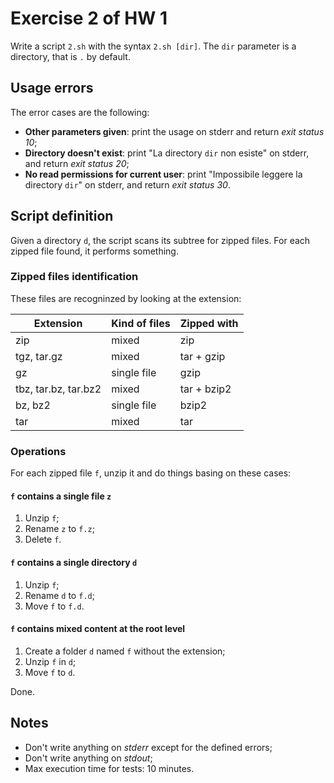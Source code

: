 # Exercise 2 of HW 1

Write a script `2.sh` with the syntax `2.sh [dir]`.
The `dir` parameter is a directory, that is `.` by default.

## Usage errors

The error cases are the following:

- **Other parameters given**: print the usage on stderr and return *exit status 10*;
- **Directory doesn't exist**: print "La directory `dir` non esiste" on stderr, and return *exit status 20*;
- **No read permissions for current user**: print "Impossibile leggere la directory `dir`" on stderr, and return *exit status 30*.

## Script definition

Given a directory `d`, the script scans its subtree for zipped files. For each zipped file found, it performs something.

### Zipped files identification

These files are recogninzed by looking at the extension:

Extension|Kind of files|Zipped with
--|--|--
zip|mixed|zip
tgz, tar.gz|mixed|tar + gzip
gz|single file|gzip
tbz, tar.bz, tar.bz2|mixed|tar + bzip2
bz, bz2|single file|bzip2
tar|mixed|tar

### Operations

For each zipped file `f`, unzip it and do things basing on these cases:

#### `f` contains a single file `z`

1. Unzip `f`;
2. Rename `z` to `f.z`;
3. Delete `f`.

#### `f` contains a single directory `d`

1. Unzip `f`;
2. Rename `d` to `f.d`;
3. Move `f` to `f.d`.

#### `f` contains mixed content at the root level

1. Create a folder `d` named `f` without the extension;
2. Unzip `f` in `d`;
3. Move `f` to `d`.

Done.

## Notes

- Don't write anything on *stderr* except for the defined errors;
- Don't write anything on *stdout*;
- Max execution time for tests: 10 minutes.